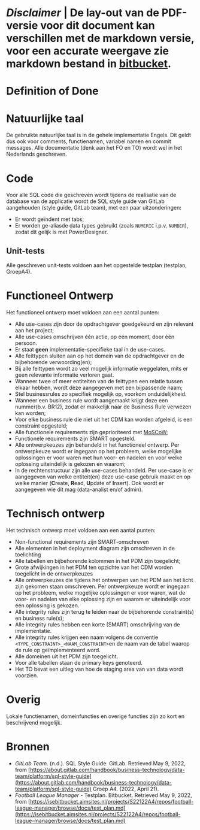 # ***Disclaimer*** | De lay-out van de PDF-versie voor dit document kan verschillen met de markdown versie, voor een accurate weergave zie markdown bestand in [bitbucket](https://isebitbucket.aimsites.nl/projects/S22122A4/repos/football-league-manager/browse/docs).

# Definition of Done

# Natuurlijke taal

De gebruikte natuurlijke taal is in de gehele implementatie Engels. Dit geldt dus ook voor comments, functienamen, variabel namen en commit messages. Alle documentatie (denk aan het FO en TO) wordt wel in het Nederlands geschreven.

# Code

Voor alle SQL code die geschreven wordt tijdens de realisatie van de database van de applicatie wordt de SQL style guide van GitLab aangehouden (style guide, GitLab team), met een paar uitzonderingen:

- Er wordt geïndent met tabs;
- Er worden ge-aliasde data types gebruikt (zoals `NUMERIC` i.p.v. `NUMBER`), zodat dit gelijk is met PowerDesigner.

## Unit-tests

Alle geschreven unit-tests voldoen aan het opgestelde testplan (testplan, GroepA4).

# Functioneel Ontwerp

Het functioneel ontwerp moet voldoen aan een aantal punten:

- Alle use-cases zijn door de opdrachtgever goedgekeurd en zijn relevant aan het project;
- Alle use-cases omschrijven één actie, op één moment, door één persoon.
- Er staat **geen** implementatie-specifieke taal in de use-cases.
- Alle feittypen sluiten aan op het domein van de opdrachtgever en de bijbehorende verwoording(en);
- Bij alle feittypen wordt zo veel mogelijk informatie weggelaten, mits er geen relevante informatie verloren gaat.
- Wanneer twee of meer entiteiten van de feittypen een relatie tussen elkaar hebben, wordt deze aangegeven met een bijpassende naam;
- Stel businessrules zo specifiek mogelijk op, voorkom onduidelijkheid.
- Wanneer een business rule wordt aangemaakt krijgt deze een nummer(b.v. BR12), zodat er makkelijk naar de Business Rule verwezen kan worden;
- Voor elke business rule die niet uit het CDM kan worden afgeleid, is een constraint opgesteld;
- Alle functionele requirements zijn geprioriteerd met [MoSCoW](https://nl.wikipedia.org/wiki/MoSCoW-methode);
- Functionele requirements zijn SMART opgesteld.
- Alle ontwerpkeuzes zijn behandeld in het functioneel ontwerp. Per ontwerpkeuze wordt er ingegaan op het probleem, welke mogelijke oplossingen er voor waren met hun voor- en nadelen en voor welke oplossing uiteindelijk is gekozen en waarom;
- In de rechtenstructuur zijn alle use-cases behandeld. Per use-case is er aangegeven van welke entiteit(en) deze use-case gebruik maakt en op welke manier (**C**reate, **R**ead, **U**pdate of **I**nsert). Ook wordt er aangegeven wie dit mag (data-analist en/of admin).

# Technisch ontwerp

Het technisch ontwerp moet voldoen aan een aantal punten:

- Non-functional requirements zijn SMART-omschreven
- Alle elementen in het deployment diagram zijn omschreven in de toelichting
- Alle tabellen en bijbehorende kolommen in het PDM zijn toegelicht;
- Grote afwijkingen in het PDM ten opzichte van het CDM worden toegelicht in de ontwerpkeuzes
- Alle ontwerpkeuzes die tijdens het ontwerpen van het PDM aan het licht zijn gekomen staan omschreven. Per ontwerpkeuze wordt er ingegaan op het probleem, welke mogelijke oplossingen er voor waren, wat de voor- en nadelen van elke oplossing zijn en waarom er uiteindelijk voor één oplossing is gekozen.
- Alle integrity rules zijn terug te leiden naar de bijbehorende constraint(s) en business rule(s);
- Alle integrity rules hebben een korte (SMART) omschrijving van de implementatie.
- Alle integrity rules krijgen een naam volgens de conventie `<TYPE_CONSTRAINT>_<NAAM_CONSTRAINT>`en de naam van de tabel waarop de rule op geïmplementeerd word.
- Alle domeinen uit het PDM zijn toegelicht.
- Voor alle tabellen staan de primary keys genoteerd.
- Het TO bevat een uitleg van hoe de staging area van van data wordt voorzien.

# Overig

Lokale functienamen, domeinfuncties en overige functies zijn zo kort en beschrijvend mogelijk.

# Bronnen

- *GitLab Team*. (n.d.). SQL Style Guide. GitLab. Retrieved May 9, 2022, from [https://about.gitlab.com/handbook/business-technology/data-team/platform/sql-style-guide](https://about.gitlab.com/handbook/business-technology/data-team/platform/sql-style-guide) Groep A4. (2022, April 21).
- *Football League Manager* - Testplan. Bitbucket. Retrieved May 9, 2022, from [https://isebitbucket.aimsites.nl/projects/S22122A4/repos/football-league-manager/browse/docs/test_plan.md](https://isebitbucket.aimsites.nl/projects/S22122A4/repos/football-league-manager/browse/docs/test_plan.md)
